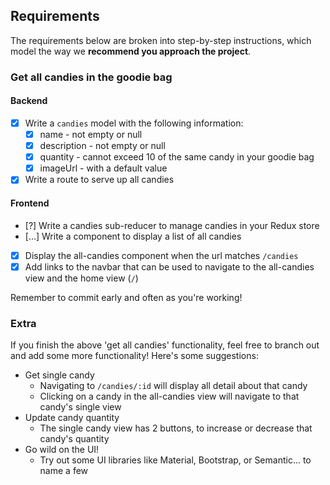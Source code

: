## Requirements

The requirements below are broken into step-by-step instructions, which model the way we **recommend you approach the project**.

### Get all candies in the goodie bag

#### Backend

- [x] Write a `candies` model with the following information:
  - [x] name - not empty or null
  - [x] description - not empty or null
  - [x] quantity - cannot exceed 10 of the same candy in your goodie bag
  - [x] imageUrl - with a default value
- [x] Write a route to serve up all candies

#### Frontend
- [?] Write a candies sub-reducer to manage candies in your Redux store
- [...] Write a component to display a list of all candies
- [x] Display the all-candies component when the url matches `/candies`
- [x] Add links to the navbar that can be used to navigate to the all-candies view and the home view (`/`)

Remember to commit early and often as you're working!

### Extra

If you finish the above 'get all candies' functionality, feel free to branch out and add some more functionality! Here's some suggestions:

- Get single candy
  - Navigating to `/candies/:id` will display all detail about that candy
  - Clicking on a candy in the all-candies view will navigate to that candy's single view
- Update candy quantity
  - The single candy view has 2 buttons, to increase or decrease that candy's quantity
- Go wild on the UI!
  - Try out some UI libraries like Material, Bootstrap, or Semantic... to name a few
